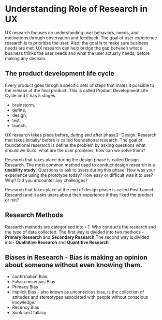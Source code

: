 # Understanding Role of Research in UX
UX research focuses on understanding user behaviors, needs, and motivations through observation and feedback. The goal of user experience research is to prioritize the user. 
Also, the goal is to make sure business needs are met. UX research can help bridge the gap between what a business thinks the user needs and what the user actually needs, before making any decison.

## The product development life cycle
Every product goes throgh a specific sets of steps that males it possible to the release of the final product. This is called Product Development Life Cycle and it has 5 stages. 
* brainstorm, 
* define, 
* design, 
* test, 
* launch.

UX research takes place before, during and after phase3- Design. Research that takes initially/ before is called foundational research. 
The goal of foundational reserarch is define the problem by asking questions what should we build, what are the user problems, how can we solve them?

Research that takes place during the design phase is called Design Research. The most common method used to conduct design research is a **usability study**, Questions to ask to users during this phase:
How was your experience using the prototype today? 
How easy or difficult was it to use? Why?
Did you encounter any challenges? 

Research that takes place at the end of design phase is called Post Launch Research and it asks users about their experience if they liked the product or not?

## Research Methods
Research methods are categorised into - 1. Who conducts the research and the type of data collected. 
The first way is divided into two methods - **Primary Research** and **Secondary Research**
The second way is divided into- **Qualititive Research** and **Quantitive Research**

## Biases in Research - Bias is making an opinion about someone without even knowing them. 
* confirmation Bias
* False consensus Bias
* Primacy Bias
* Implicit Bias - also known as unconscious bias, is the collection of attitudes and stereotypes associated with people without conscious knowledge.
* Recency Bias
* Sunk cost fallacy
